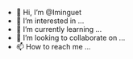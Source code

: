 - 👋 Hi, I’m @Iminguet
- 👀 I’m interested in ...
- 🌱 I’m currently learning ...
- 💞️ I’m looking to collaborate on ...
- 📫 How to reach me ...

<!---
Iminguet/Iminguet is a ✨ special ✨ repository because its `README.md` (this file) appears on your GitHub profile.
You can click the Preview link to take a look at your changes.
--->
